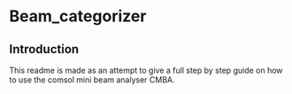 # Beam_categorizer
## Introduction
This readme is made as an attempt to give a full step by step guide on how to use the comsol mini beam analyser CMBA.
